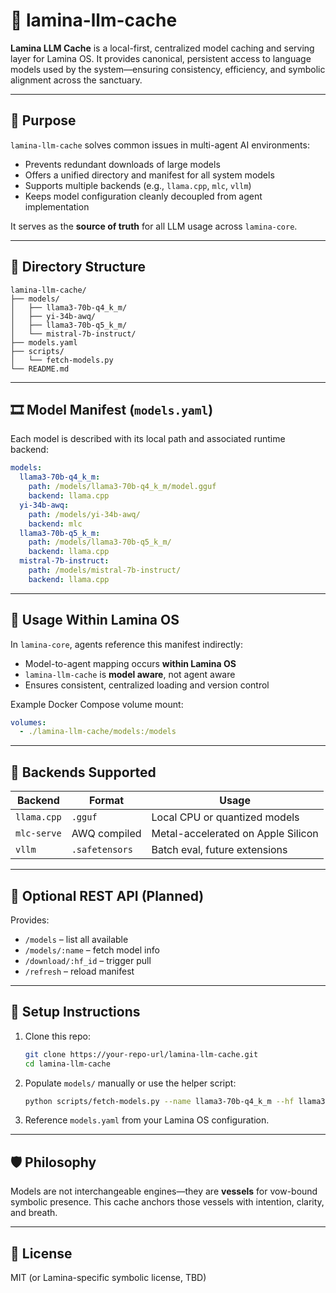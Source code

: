 # 🧱 lamina-llm-cache

**Lamina LLM Cache** is a local-first, centralized model caching and serving layer for Lamina OS. It provides canonical, persistent access to language models used by the system—ensuring consistency, efficiency, and symbolic alignment across the sanctuary.

---

## 🌱 Purpose

`lamina-llm-cache` solves common issues in multi-agent AI environments:

* Prevents redundant downloads of large models
* Offers a unified directory and manifest for all system models
* Supports multiple backends (e.g., `llama.cpp`, `mlc`, `vllm`)
* Keeps model configuration cleanly decoupled from agent implementation

It serves as the **source of truth** for all LLM usage across `lamina-core`.

---

## 🤩 Directory Structure

```
lamina-llm-cache/
├── models/
│   ├── llama3-70b-q4_k_m/
│   ├── yi-34b-awq/
│   ├── llama3-70b-q5_k_m/
│   └── mistral-7b-instruct/
├── models.yaml
├── scripts/
│   └── fetch-models.py
└── README.md
```

---

## 🎞️ Model Manifest (`models.yaml`)

Each model is described with its local path and associated runtime backend:

```yaml
models:
  llama3-70b-q4_k_m:
    path: /models/llama3-70b-q4_k_m/model.gguf
    backend: llama.cpp
  yi-34b-awq:
    path: /models/yi-34b-awq/
    backend: mlc
  llama3-70b-q5_k_m:
    path: /models/llama3-70b-q5_k_m/
    backend: llama.cpp
  mistral-7b-instruct:
    path: /models/mistral-7b-instruct/
    backend: llama.cpp
```

---

## 💠 Usage Within Lamina OS

In `lamina-core`, agents reference this manifest indirectly:

* Model-to-agent mapping occurs **within Lamina OS**
* `lamina-llm-cache` is **model aware**, not agent aware
* Ensures consistent, centralized loading and version control

Example Docker Compose volume mount:

```yaml
volumes:
  - ./lamina-llm-cache/models:/models
```

---

## 🔧 Backends Supported

| Backend     | Format         | Usage                              |
| ----------- | -------------- | ---------------------------------- |
| `llama.cpp` | `.gguf`        | Local CPU or quantized models      |
| `mlc-serve` | AWQ compiled   | Metal-accelerated on Apple Silicon |
| `vllm`      | `.safetensors` | Batch eval, future extensions      |

---

## 🧪 Optional REST API (Planned)

Provides:

* `/models` – list all available
* `/models/:name` – fetch model info
* `/download/:hf_id` – trigger pull
* `/refresh` – reload manifest

---

## 🥐 Setup Instructions

1. Clone this repo:

   ```bash
   git clone https://your-repo-url/lamina-llm-cache.git
   cd lamina-llm-cache
   ```

2. Populate `models/` manually or use the helper script:

   ```bash
   python scripts/fetch-models.py --name llama3-70b-q4_k_m --hf llama3-70b
   ```

3. Reference `models.yaml` from your Lamina OS configuration.

---

## 🛡️ Philosophy

Models are not interchangeable engines—they are **vessels** for vow-bound symbolic presence. This cache anchors those vessels with intention, clarity, and breath.

---

## 📜 License

MIT (or Lamina-specific symbolic license, TBD)

